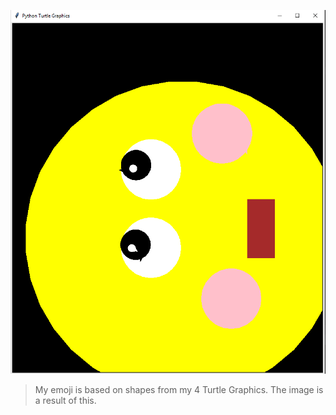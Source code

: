 ![Emoji.PNG](/Emoji.PNG)

> My emoji is based on shapes from my 4 Turtle Graphics.
> The image is a result of this.
